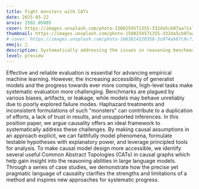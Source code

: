 ```yaml
---
title: Fight monsters with CATs
date: 2025-05-22
arxiv: 2502.05085
cover: https://images.unsplash.com/photo-1500259571355-332da5cb07aa?ixlib=rb-4.0.3&ixid=M3wxMjA3fDB8MHxwaG90by1wYWdlfHx8fGVufDB8fHx8fA%3D%3D&auto=format&fit=crop&w=1440&q=80
thumbnail: https://images.unsplash.com/photo-1500259571355-332da5cb07aa?ixlib=rb-4.0.3&ixid=M3wxMjA3fDB8MHxwaG90by1wYWdlfHx8fGVufDB8fHx8fA%3D%3D&auto=format&fit=crop&w=480&q=80
# cover: https://images.unsplash.com/photo-1663814320358-3c074ab67c9c?ixlib=rb-4.0.3&ixid=M3wxMjA3fDB8MHxwaG90by1wYWdlfHx8fGVufDB8fHx8fA%3D%3D&auto=format&fit=crop&w=1440&q=80
emoji: 🐉
description: Systematically addressing the issues in reasoning benchmarks for language models using causality
level: preview
---
```



Effective and reliable evaluation is essential for advancing empirical machine learning. However, the increasing accessibility of generalist models and the progress towards ever more complex, high-level tasks make systematic evaluation more challenging. Benchmarks are plagued by various biases, artifacts, or leakage, while models may behave unreliably due to poorly explored failure modes. Haphazard treatments and inconsistent formulations of such "monsters" can contribute to a duplication of efforts, a lack of trust in results, and unsupported inferences. In this position paper, we argue causality offers an ideal framework to systematically address these challenges. By making causal assumptions in an approach explicit, we can faithfully model phenomena, formulate testable hypotheses with explanatory power, and leverage principled tools for analysis. To make causal model design more accessible, we identify several useful Common Abstract Topologies (CATs) in causal graphs which help gain insight into the reasoning abilities in large language models. Through a series of case studies, we demonstrate how the precise yet pragmatic language of causality clarifies the strengths and limitations of a method and inspires new approaches for systematic progress.
